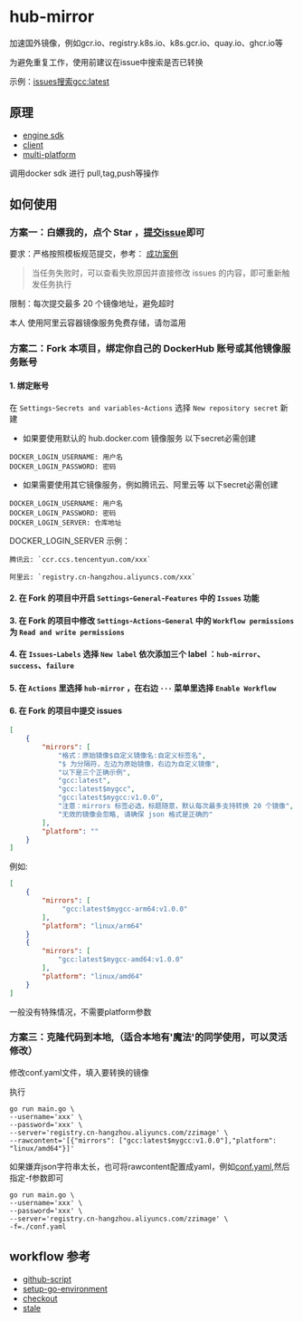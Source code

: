 # hub-mirror
加速国外镜像，例如gcr.io、registry.k8s.io、k8s.gcr.io、quay.io、ghcr.io等

为避免重复工作，使用前建议在issue中搜索是否已转换

示例：[issues搜索gcc:latest](https://github.com/zz-open/hub-mirror/issues?q=gcc%3Alatest)

## 原理
- [engine sdk](https://docs.docker.com/engine/api/sdk/)
- [client](https://pkg.go.dev/github.com/docker/docker/client)
- [multi-platform](https://docs.docker.com/build/building/multi-platform/)

调用docker sdk 进行 pull,tag,push等操作

## 如何使用

### 方案一：白嫖我的，点个 Star ，[提交issue](https://github.com/zz-open/hub-mirror/issues/new/choose)即可
要求：严格按照模板规范提交，参考： [成功案例](https://github.com/zz-open/hub-mirror/issues/1)

> 当任务失败时，可以查看失败原因并直接修改 issues 的内容，即可重新触发任务执行

限制：每次提交最多 20 个镜像地址，避免超时

本人 使用阿里云容器镜像服务免费存储，请勿滥用

### 方案二：Fork 本项目，绑定你自己的 DockerHub 账号或其他镜像服务账号
#### 1. 绑定账号
在 `Settings`-`Secrets and variables`-`Actions` 选择 `New repository secret` 新建

- 如果要使用默认的 hub.docker.com 镜像服务
以下secret必需创建
```text
DOCKER_LOGIN_USERNAME: 用户名
DOCKER_LOGIN_PASSWORD: 密码
```

- 如果需要使用其它镜像服务，例如腾讯云、阿里云等
以下secret必需创建
```text
DOCKER_LOGIN_USERNAME: 用户名
DOCKER_LOGIN_PASSWORD: 密码
DOCKER_LOGIN_SERVER: 仓库地址
```
DOCKER_LOGIN_SERVER 示例：
```text
腾讯云: `ccr.ccs.tencentyun.com/xxx`

阿里云: `registry.cn-hangzhou.aliyuncs.com/xxx`
```

#### 2. 在 Fork 的项目中开启 `Settings`-`General`-`Features` 中的 `Issues` 功能

#### 3. 在 Fork 的项目中修改 `Settings`-`Actions`-`General` 中的 `Workflow permissions` 为 `Read and write permissions`

#### 4. 在 `Issues`-`Labels` 选择 `New label` 依次添加三个 label ：`hub-mirror`、`success`、`failure`

#### 5. 在 `Actions` 里选择 `hub-mirror` ，在右边 `···` 菜单里选择 `Enable Workflow`

#### 6. 在 Fork 的项目中提交 issues
```json
[
    {
        "mirrors": [
            "格式：原始镜像$自定义镜像名:自定义标签名",
            "$ 为分隔符，左边为原始镜像，右边为自定义镜像",
            "以下是三个正确示例",
            "gcc:latest",
            "gcc:latest$mygcc",
            "gcc:latest$mygcc:v1.0.0",
            "注意：mirrors 标签必选，标题随意，默认每次最多支持转换 20 个镜像",
            "无效的镜像会忽略, 请确保 json 格式是正确的"
        ],
        "platform": ""
    }
]
```
例如:
```json
[
    {
        "mirrors": [
             "gcc:latest$mygcc-arm64:v1.0.0"
        ],
        "platform": "linux/arm64"
    }
    {
        "mirrors": [
            "gcc:latest$mygcc-amd64:v1.0.0"
        ],
        "platform": "linux/amd64"
    }
]
```
一般没有特殊情况，不需要platform参数

### 方案三：克隆代码到本地,（适合本地有'魔法'的同学使用，可以灵活修改）
修改conf.yaml文件，填入要转换的镜像

执行
```shell
go run main.go \
--username='xxx' \
--password='xxx' \
--server='registry.cn-hangzhou.aliyuncs.com/zzimage' \
--rawcontent='[{"mirrors": ["gcc:latest$mygcc:v1.0.0"],"platform": "linux/amd64"}]'
```
如果嫌弃json字符串太长，也可将rawcontent配置成yaml，例如[conf.yaml](./conf.yaml),然后指定-f参数即可
```shell
go run main.go \
--username='xxx' \
--password='xxx' \
--server='registry.cn-hangzhou.aliyuncs.com/zzimage' \
-f=./conf.yaml
```

## workflow 参考
- [github-script](https://github.com/marketplace/actions/github-script)
- [setup-go-environment](https://github.com/marketplace/actions/setup-go-environment)
- [checkout](https://github.com/marketplace/actions/checkout)
- [stale](https://github.com/marketplace/actions/close-stale-issues)